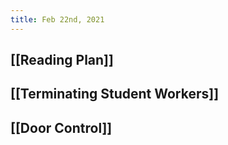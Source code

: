 ```yaml
---
title: Feb 22nd, 2021
---
```


## [[Reading Plan]]
## [[Terminating Student Workers]]
## [[Door Control]]
